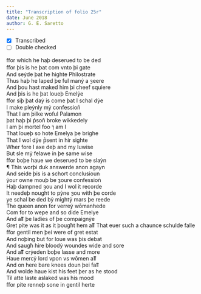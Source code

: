 ```yaml
---
title: "Transcription of folio 25r"
date: June 2018
author: G. E. Saretto
---
```


- [x] Transcribed
- [ ] Double checked

ﬀor which he haþ deserued to be ded  
ﬀor þis is he þat com vnto þi gate  
And seẏde þat he highte Philostrate  
Thus haþ he Iaped þe ful manẏ a ȝeere  
And þou hast maked him þi cheef squiere  
And þis is he þat loueþ Emelẏe  
ﬀor siþ þat daẏ is come þat I schal dẏe  
I make pleẏnly mẏ confession̄  
That I am þilke woful Palamon  
þat haþ þi p̉son̄ broke wikkedely  
I am þi mortel foo ⁊ am I  
That loueþ so hote Emelya þe brighe  
That I wol dẏe p̔sent in hir sighte  
Wher fore I axe deþ and my Iuwise  
But sle mẏ felawe in þe same wise  
ﬀor boþe haue we deserued to be slaẏn  
¶ This worþi duk answerde anon agayn  
And seide þis is a schort conclusioun  
ẏour owne mouþ be ȝoure confession̄  
Haþ dampned ȝou and I wol it recorde  
It needeþ nought to pẏne ȝou with þe corde  
ye schal be ded bẏ mightẏ mars þe reede  
The queen anon for verreẏ wōmanhede  
Com for to wepe and so dide Emelye  
And aỻ þe ladies of þe compaignẏe  
Gret pite was it as it þougħt hem aỻ
That euer such a chaunce schulde falle  
ﬀor gentil men þei were of gret estat  
And noþing but for loue was þis debat  
And saugħ hire bloodẏ woundes wide and sore  
And aỻ crẏeden boþe lasse and more  
Haue mercẏ lord vpon vs wōmen aỻ  
And on here bare knees doun þei faỻ  
And wolde haue kist his feet þer as he stood  
Til atte laste aslaked was his mood  
ﬀor pite renneþ sone in gentil herte  
